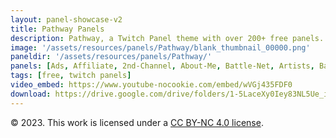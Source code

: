 ```yaml
---
layout: panel-showcase-v2 
title: Pathway Panels 
description: Pathway, a Twitch Panel theme with over 200+ free panels. 
image: '/assets/resources/panels/Pathway/blank_thumbnail_00000.png'
paneldir: '/assets/resources/panels/Pathway/'
panels: [Ads, Affiliate, 2nd-Channel, About-Me, Battle-Net, Artists, Background, ArtStation, Birthday, BTTV, Calendar, Blog, Charity, Chat-Rules, Clips, Channel-Points, Emotes, Fanmail, Donate, Editor, Friends, Games, Gear, FAQ, Hardware, Hive, Hall-of-Fame, Hall-of-Shame, Ko-Fi, Languages, Leaderboard, Links, Music, Mastadon, Merch, Mods, New-Channel, P.O, Partners, My-Shop, Sponsorships, Subscribe, Support, TikTok, Perks, Playlist, Pronouns, Rules]
tags: [free, twitch panels]
video_embed: https://www.youtube-nocookie.com/embed/wVGj435FDF0
download: https://drive.google.com/drive/folders/1-5LaceXy0Iey83NL5Ue_il5J5S5fvXZv?usp=share_link
---
```


© 2023. This work is licensed under a [CC BY-NC 4.0 license](https://creativecommons.org/licenses/by-nc/4.0/).
